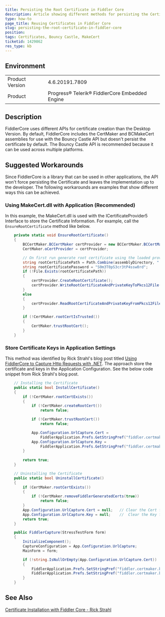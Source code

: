 ```yaml
---
title: Persisting the Root Certificate in Fiddler Core
description: Article showing different methods for persisting the Certificate in Fiddler Core
type: how-to
page_title: Reusing Certificates in Fiddler Core
slug: persisting-the-root-certificate-in-fiddler-core
position: 
tags: Certificates, Bouncy Castle, MakeCert
ticketid: 1429862
res_type: kb
---
```


## Environment
<table>
	<tbody>
		<tr>
			<td>Product Version</td>
			<td>4.6.20191.7809</td>
		</tr>
		<tr>
			<td>Product</td>
			<td>Progress® Telerik® FiddlerCore Embedded Engine</td>
		</tr>
	</tbody>
</table>

## Description
FiddlerCore uses different APIs for certificate creation than the Desktop Version. By default, FiddlerCore includes the CertMaker and BCMakeCert assemblies for use with the Bouncy Castle API but doesn't persist the certificate by default. The Bouncy Castle API is recommended because it can be used across multiple platforms.

## Suggested Workarounds
Since FiddlerCore is a library that can be used in other applications, the API won't force persisting the Certificate and leaves the implementation up to the developer. The following workarounds are examples that show different ways this can be achieved.

### Using MakeCert.dll with Application (Recommended)
In this example, the MakeCert.dll is used with the ICertificateProvider5 Interface to store the Certificate Information. For example, call the `EnsureRootCertificate` method like below.

``` csharp
	private static void EnsureRootCertificate()
	{
		BCCertMaker.BCCertMaker certProvider = new BCCertMaker.BCCertMaker();
		CertMaker.oCertProvider = certProvider;

		// On first run generate root certificate using the loaded provider, then re-use it for subsequent runs.
		string rootCertificatePath = Path.Combine(assemblyDirectory, "..", "..", "RootCertificate.p12");
		string rootCertificatePassword = "S0m3T0pS3cr3tP4ssw0rd";
		if (!File.Exists(rootCertificatePath))
		{
			certProvider.CreateRootCertificate();
			certProvider.WriteRootCertificateAndPrivateKeyToPkcs12File(rootCertificatePath, rootCertificatePassword);
		}
		else
		{
			certProvider.ReadRootCertificateAndPrivateKeyFromPkcs12File(rootCertificatePath, rootCertificatePassword);
		}

		if (!CertMaker.rootCertIsTrusted())
		{
			CertMaker.trustRootCert();
		}
	}
```

### Store Certificate Keys in Application Settings
This method was identified by Rick Strahl's blog post titled [Using FiddlerCore to Capture Http Requests with .NET](https://weblog.west-wind.com/posts/2014/jul/29/using-fiddlercore-to-capture-http-requests-with-net). The approach store the certificate and keys in the Application Configuration. See the below code snippet from Rick Strahl's blog post.

``` csharp
	// Installing the Certificate
	public static bool InstallCertificate()
	{
		if (!CertMaker.rootCertExists())           
		{
			if (!CertMaker.createRootCert())
				return false;

			if (!CertMaker.trustRootCert())
				return false;

			App.Configuration.UrlCapture.Cert = 
				FiddlerApplication.Prefs.GetStringPref("fiddler.certmaker.bc.cert", null);	// Set FiddlerCore BC Cert value into Application Configuration
			App.Configuration.UrlCapture.Key = 
				FiddlerApplication.Prefs.GetStringPref("fiddler.certmaker.bc.key", null);	// Set FiddlerCore BC Key value into Application Configuration
		}
		
		return true;
	}

	// Uninstalling the Certificate
	public static bool UninstallCertificate()
	{
		if (CertMaker.rootCertExists())
		{
			if (!CertMaker.removeFiddlerGeneratedCerts(true))
				return false;
		}
		App.Configuration.UrlCapture.Cert = null; 	// Clear the Cert from Application Configuration
		App.Configuration.UrlCapture.Key = null;	//	Clear the Key from Application Configuration
		return true;
	}

	public FiddlerCapture(StressTestForm form)
	{
		InitializeComponent();
		CaptureConfiguration = App.Configuration.UrlCapture;
		MainForm = form;

		if (!string.IsNullOrEmpty(App.Configuration.UrlCapture.Cert))
		{
			FiddlerApplication.Prefs.SetStringPref("fiddler.certmaker.bc.key", App.Configuration.UrlCapture.Key); // Read the Key from Application Configuration
			FiddlerApplication.Prefs.SetStringPref("fiddler.certmaker.bc.cert", App.Configuration.UrlCapture.Cert); // Read the Cert from Application Configuration
		}
	}	
```

## See Also

[Certificate Installation with Fiddler Core - Rick Strahl](https://weblog.west-wind.com/posts/2014/jul/29/using-fiddlercore-to-capture-http-requests-with-net#Certificate-Installation-with-FiddlerCore)